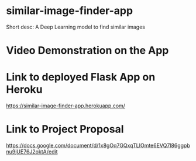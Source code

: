 # similar-image-finder-app
Short desc: A Deep Learning model to find similar images

# Video Demonstration on the App


# Link to deployed Flask App on Heroku
https://similar-image-finder-app.herokuapp.com/

# Link to Project Proposal
https://docs.google.com/document/d/1x8gOq7GQxqTLIOmte6EVQ7l86ggpbnu9jUE76J2oktA/edit

